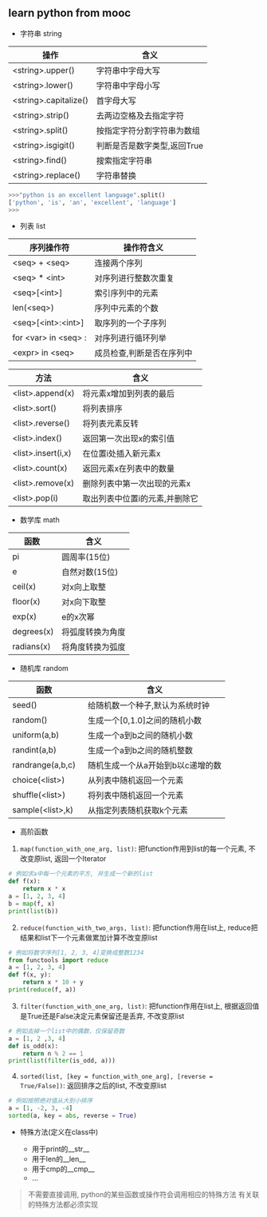 ## learn python from mooc
* 字符串 string

|          操作           |          含义              |
|-------------------------|----------------------------| 
| \<string\>.upper()      | 字符串中字母大写           |
| \<string\>.lower()      | 字符串中字母小写           |
| \<string\>.capitalize() | 首字母大写                 |
| \<string\>.strip()      | 去两边空格及去指定字符     |
| \<string\>.split()      | 按指定字符分割字符串为数组 |
| \<string\>.isgigit()    | 判断是否是数字类型,返回True|
| \<string\>.find()       | 搜索指定字符串             |
| \<string\>.replace()    | 字符串替换                 |

```python
>>>"python is an excellent language".split()
['python', 'is', 'an', 'excellent', 'language']
>>>
```

* 列表 list

|    序列操作符             |           操作符含义           |
|---------------------------|--------------------------------| 
| \<seq\> + \<seq\>         | 连接两个序列                   |
| \<seq\> * \<int\>         | 对序列进行整数次重复           |
| \<seq>\[\<int\>\]         | 索引序列中的元素               |
| len(\<seq\>)              | 序列中元素的个数               |
| \<seq\>\[\<int\>:\<int\>\]| 取序列的一个子序列             |
| for \<var\> in \<seq\> :  | 对序列进行循环列举             |
| \<expr\> in \<seq\>       | 成员检查,判断<expr>是否在序列中|

|          方法            |          含义                |
|-------------------------|-------------------------------| 
| \<list\>.append(x)      | 将元素x增加到列表的最后       |
| \<list\>.sort()         | 将列表排序                    |
| \<list\>.reverse()      | 将列表元素反转                |
| \<list\>.index()        | 返回第一次出现x的索引值       |
| \<list\>.insert(i,x)    | 在位置i处插入新元素x          |
| \<list\>.count(x)       | 返回元素x在列表中的数量       |
| \<list\>.remove(x)      | 删除列表中第一次出现的元素x   |
| \<list\>.pop(i)         | 取出列表中位置i的元素,并删除它|

* 数学库 math

|    函数    |       含义        |
|------------|-------------------| 
| pi         | 圆周率(15位)      |
| e          | 自然对数(15位)    |
| ceil(x)    | 对x向上取整       |
| floor(x)   | 对x向下取整       |
| exp(x)     | e的x次幂          |
| degrees(x) | 将弧度转换为角度  |
| radians(x) | 将角度转换为弧度  |
 
* 随机库 random

|         函数       |              含义                |
|--------------------|----------------------------------| 
| seed()             | 给随机数一个种子,默认为系统时钟  |
| random()           | 生成一个\[0,1.0\]之间的随机小数  |
| uniform(a,b)       | 生成一个a到b之间的随机小数       |
| randint(a,b)       | 生成一个a到b之间的随机整数       |
| randrange(a,b,c)   | 随机生成一个从a开始到b以c递增的数|
| choice(\<list\>)   | 从列表中随机返回一个元素         |
| shuffle(\<list\>)  | 将列表中随机返回一个元素         |
| sample(\<list\>,k) | 从指定列表随机获取k个元素        |

* 高阶函数

1. `map(function_with_one_arg, list)`: 把function作用到list的每一个元素, 不改变原list, 返回一个Iterator  
```python
# 例如求a中每一个元素的平方, 并生成一个新的list
def f(x):
    return x * x
a = [1, 2, 3, 4]
b = map(f, x)
print(list(b))
```

2. `reduce(function_with_two_args, list)`: 把function作用在list上, reduce把结果和list下一个元素做累加计算不改变原list  
```python
# 例如将数字序列[1, 2, 3, 4]变换成整数1234
from functools import reduce
a = [1, 2, 3, 4]
def f(x, y):
    return x * 10 + y
print(reduce(f, a))
```

3. `filter(function_with_one_arg, list)`: 把function作用在list上, 根据返回值是True还是False决定元素保留还是丢弃, 不改变原list  
```python
# 例如去掉一个list中的偶数，仅保留奇数
a = [1, 2 ,3, 4]
def is_odd(x):
    return n % 2 == 1
print(list(filter(is_odd, a)))
```

4. `sorted(list, [key = function_with_one_arg], [reverse = True/False])`: 返回排序之后的list, 不改变原list  
```python
# 例如按照绝对值从大到小排序
a = [1, -2, 3, -4]
sorted(a, key = abs, reverse = True)
```

* 特殊方法(定义在class中)

    - 用于print的__str__
    - 用于len的__len__
    - 用于cmp的__cmp__
    - ...

> 不需要直接调用, python的某些函数或操作符会调用相应的特殊方法
> 有关联的特殊方法都必须实现

